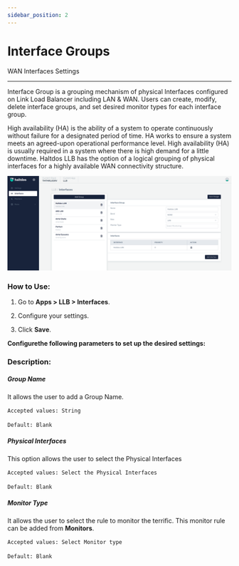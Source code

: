 ```yaml
---
sidebar_position: 2
---
```


# Interface Groups

WAN Interfaces Settings 

---

Interface Group is a grouping mechanism of physical Interfaces configured on Link Load Balancer including LAN & WAN. Users can create, modify, delete interface groups, and set desired monitor types for each interface group.

High availability (HA) is the ability of a system to operate continuously without failure for a designated period of time. HA works to ensure a system meets an agreed-upon operational performance level. High availability (HA) is usually required in a system where there is high demand for a little downtime. Haltdos LLB has the option of a logical grouping of physical interfaces for a highly available WAN connectivity structure.

![adding_an_interface](/img/llb/v7/docs/interfaces.png)

### **How to Use:**

1. Go to **Apps > LLB > Interfaces**.

2. Configure your settings.

3. Click **Save**.

**Configurethe following parameters to set up the desired settings:**

### **Description:**

##### **Group Name**

It allows the user to add a Group Name.

    Accepted values: String

    Default: Blank 

##### **Physical Interfaces**

This option allows the user to select the Physical Interfaces

    Accepted values: Select the Physical Interfaces

    Default: Blank

##### **Monitor Type**

It allows the user to select the rule to monitor the terrific. This monitor rule can be added from **Monitors**.

    Accepted values: Select Monitor type

    Default: Blank 
